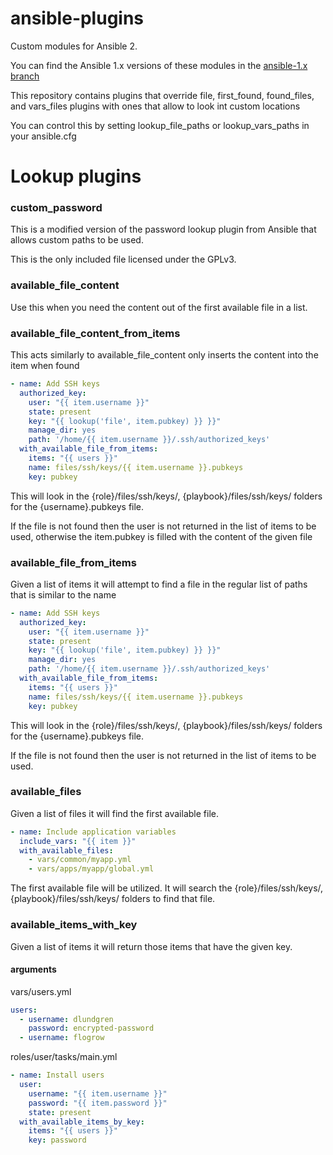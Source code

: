 # ansible-plugins

Custom modules for Ansible 2.

You can find the Ansible 1.x versions of these modules in the [ansible-1.x branch](https://github.com/dlundgren/ansible-plugins/tree/ansible-1.x)

This repository contains plugins that override file, first_found, found_files, and vars_files plugins with 
ones that allow to look int custom locations

You can control this by setting lookup_file_paths or lookup_vars_paths in your ansible.cfg

# Lookup plugins

### custom_password

This is a modified version of the password lookup plugin from Ansible that allows custom paths to be used.

This is the only included file licensed under the GPLv3.

### available_file_content

Use this when you need the content out of the first available file in a list.

### available_file_content_from_items

This acts similarly to available_file_content only inserts the content into the item when found

```yaml
- name: Add SSH keys
  authorized_key:
    user: "{{ item.username }}"
    state: present
    key: "{{ lookup('file', item.pubkey) }} }}"
    manage_dir: yes
    path: '/home/{{ item.username }}/.ssh/authorized_keys'
  with_available_file_from_items:
    items: "{{ users }}"
    name: files/ssh/keys/{{ item.username }}.pubkeys
    key: pubkey
```

This will look in the {role}/files/ssh/keys/, {playbook}/files/ssh/keys/ folders for the {username}.pubkeys file.

If the file is not found then the user is not returned in the list of items to be used, otherwise the item.pubkey is
filled with the content of the given file

### available_file_from_items

Given a list of items it will attempt to find a file in the regular list of paths that is similar to the name

```yaml
- name: Add SSH keys
  authorized_key:
    user: "{{ item.username }}"
    state: present
    key: "{{ lookup('file', item.pubkey) }} }}"
    manage_dir: yes
    path: '/home/{{ item.username }}/.ssh/authorized_keys'
  with_available_file_from_items:
    items: "{{ users }}"
    name: files/ssh/keys/{{ item.username }}.pubkeys
    key: pubkey
```

This will look in the {role}/files/ssh/keys/, {playbook}/files/ssh/keys/ folders for the {username}.pubkeys file.

If the file is not found then the user is not returned in the list of items to be used.

### available_files

Given a list of files it will find the first available file.

```yaml
- name: Include application variables
  include_vars: "{{ item }}"
  with_available_files:
    - vars/common/myapp.yml
    - vars/apps/myapp/global.yml
```

The first available file will be utilized. It will search the {role}/files/ssh/keys/, {playbook}/files/ssh/keys/
folders to find that file.

### available_items_with_key

Given a list of items it will return those items that have the given key.

#### arguments
 
vars/users.yml
```yaml
users:
  - username: dlundgren
    password: encrypted-password
  - username: flogrow
```
roles/user/tasks/main.yml
```yaml
- name: Install users
  user:
    username: "{{ item.username }}"
    password: "{{ item.password }}"
    state: present
  with_available_items_by_key:
    items: "{{ users }}"
    key: password
```